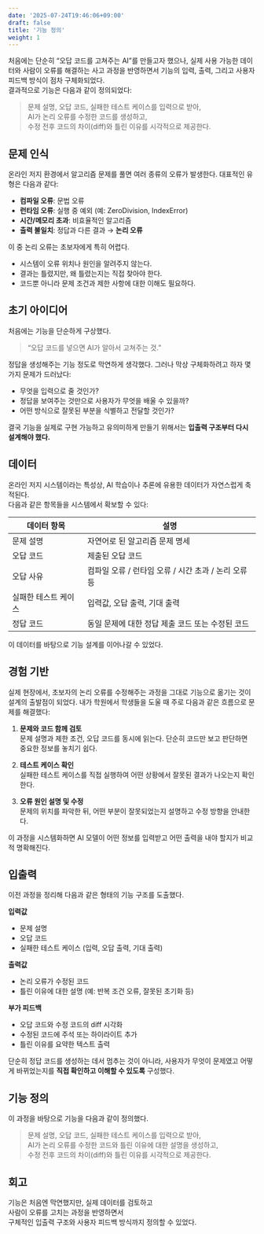 ```yaml
---
date: '2025-07-24T19:46:06+09:00'
draft: false
title: '기능 정의'
weight: 1
---
```


처음에는 단순히 “오답 코드를 고쳐주는 AI”를 만들고자 했으나, 실제 사용 가능한 데이터와 사람이 오류를 해결하는 사고 과정을 반영하면서 기능의 입력, 출력, 그리고 사용자 피드백 방식이 점차 구체화되었다.  
결과적으로 기능은 다음과 같이 정의되었다:

> 문제 설명, 오답 코드, 실패한 테스트 케이스를 입력으로 받아,  
> AI가 논리 오류를 수정한 코드를 생성하고,  
> 수정 전후 코드의 차이(diff)와 틀린 이유를 시각적으로 제공한다.


## 문제 인식

온라인 저지 환경에서 알고리즘 문제를 풀면 여러 종류의 오류가 발생한다. 대표적인 유형은 다음과 같다:

* **컴파일 오류**: 문법 오류
* **런타임 오류**: 실행 중 예외 (예: ZeroDivision, IndexError)
* **시간/메모리 초과**: 비효율적인 알고리즘
* **출력 불일치**: 정답과 다른 결과 → **논리 오류**

이 중 논리 오류는 초보자에게 특히 어렵다.  
* 시스템이 오류 위치나 원인을 알려주지 않는다.
* 결과는 틀렸지만, 왜 틀렸는지는 직접 찾아야 한다.
* 코드뿐 아니라 문제 조건과 제한 사항에 대한 이해도 필요하다.


## 초기 아이디어

처음에는 기능을 단순하게 구상했다.

> “오답 코드를 넣으면 AI가 알아서 고쳐주는 것.”

정답을 생성해주는 기능 정도로 막연하게 생각했다.
그러나 막상 구체화하려고 하자 몇 가지 문제가 드러났다:

* 무엇을 입력으로 줄 것인가?
* 정답을 보여주는 것만으로 사용자가 무엇을 배울 수 있을까?
* 어떤 방식으로 잘못된 부분을 식별하고 전달할 것인가?

결국 기능을 실제로 구현 가능하고 유의미하게 만들기 위해서는 **입출력 구조부터 다시 설계해야 했다.**


## 데이터

온라인 저지 시스템이라는 특성상, AI 학습이나 추론에 유용한 데이터가 자연스럽게 축적된다.  
다음과 같은 항목들을 시스템에서 확보할 수 있다:

| 데이터 항목      | 설명                                |
| ----------- | --------------------------------- |
| 문제 설명       | 자연어로 된 알고리즘 문제 명세                 |
| 오답 코드       | 제출된 오답 코드                         |
| 오답 사유       | 컴파일 오류 / 런타임 오류 / 시간 초과 / 논리 오류 등 |
| 실패한 테스트 케이스 | 입력값, 오답 출력, 기대 출력                 |
| 정답 코드       | 동일 문제에 대한 정답 제출 코드 또는 수정된 코드      |

이 데이터를 바탕으로 기능 설계를 이어나갈 수 있었다.


## 경험 기반

실제 현장에서, 초보자의 논리 오류를 수정해주는 과정을 그대로 기능으로 옮기는 것이 설계의 출발점이 되었다.
내가 학원에서 학생들을 도울 때 주로 다음과 같은 흐름으로 문제를 해결했다:

1. **문제와 코드 함께 검토**  
   문제 설명과 제한 조건, 오답 코드를 동시에 읽는다.
   단순히 코드만 보고 판단하면 중요한 정보를 놓치기 쉽다.

2. **테스트 케이스 확인**  
   실패한 테스트 케이스를 직접 실행하여 어떤 상황에서 잘못된 결과가 나오는지 확인한다.

3. **오류 원인 설명 및 수정**  
   문제의 위치를 파악한 뒤, 어떤 부분이 잘못되었는지 설명하고 수정 방향을 안내한다.

이 과정을 시스템화하면 AI 모델이 어떤 정보를 입력받고 어떤 출력을 내야 할지가 비교적 명확해진다.


## 입출력

이전 과정을 정리해 다음과 같은 형태의 기능 구조를 도출했다.

**입력값**

* 문제 설명
* 오답 코드
* 실패한 테스트 케이스 (입력, 오답 출력, 기대 출력)

**출력값**

* 논리 오류가 수정된 코드
* 틀린 이유에 대한 설명 (예: 반복 조건 오류, 잘못된 초기화 등)

**부가 피드백**

* 오답 코드와 수정 코드의 diff 시각화
* 수정된 코드에 주석 또는 하이라이트 추가
* 틀린 이유를 요약한 텍스트 출력

단순히 정답 코드를 생성하는 데서 멈추는 것이 아니라, 사용자가 무엇이 문제였고 어떻게 바뀌었는지를 **직접 확인하고 이해할 수 있도록** 구성했다.


## 기능 정의

이 과정을 바탕으로 기능을 다음과 같이 정의했다.

> 문제 설명, 오답 코드, 실패한 테스트 케이스를 입력으로 받아,  
> AI가 논리 오류를 수정한 코드와 틀린 이유에 대한 설명을 생성하고,  
> 수정 전후 코드의 차이(diff)와 틀린 이유를 시각적으로 제공한다.


## 회고

기능은 처음엔 막연했지만, 실제 데이터를 검토하고  
사람이 오류를 고치는 과정을 반영하면서  
구체적인 입출력 구조와 사용자 피드백 방식까지 정의할 수 있었다.  
